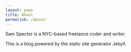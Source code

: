 ```yaml
---
layout: page
title: About
permalink: /about/
---
```

Sam Spector is a NYC-based freelance coder and writer.

This is a blog powered by the static site generator Jekyll.
